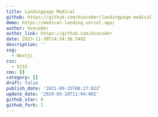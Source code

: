 ```yaml
---
title: Landingpage Medical
github: https://github.com/Uvacoder/landingpage-medical
demo: https://medical-landing.vercel.app/
author: Uvacoder
author_link: https://github.com/Uvacoder
date: 2023-11-30T14:34:36.549Z
description: ''
ssg:
  - Nextjs
css:
  - SCSS
cms: []
category: []
draft: false
publish_date: '2021-09-15T08:27:02Z'
update_date: '2020-05-20T11:04:00Z'
github_star: 0
github_fork: 1
---
```

